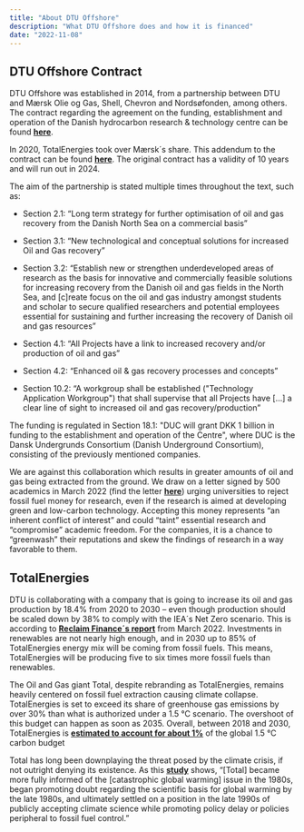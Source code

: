 ```yaml
---
title: "About DTU Offshore"
description: "What DTU Offshore does and how it is financed"
date: "2022-11-08"
---
```


## DTU Offshore Contract

DTU Offshore was established in 2014, from a partnership between DTU and Mærsk Olie og Gas, Shell, Chevron and Nordsøfonden, among others. The contract regarding the agreement on the funding, establishment and operation of the Danish hydrocarbon research & technology centre can be found [**here**](/docs/dhrtc-contract.pdf).

In 2020, TotalEnergies took over Mærsk´s share. This addendum to the contract can be found [**here**](/docs/dhrtc-contract-add-1.pdf). The original contract has a validity of 10 years and will run out in 2024.

The aim of the partnership is stated multiple times throughout the text, such as:

- Section 2.1: “Long term strategy for further optimisation of oil and gas recovery from the Danish North Sea on a commercial basis”

- Section 3.1: “New technological and conceptual solutions for increased Oil and Gas recovery”

- Section 3.2: “Establish new or strengthen underdeveloped areas of research as the basis for innovative and commercially feasible solutions for increasing recovery from the Danish oil and gas fields in the North Sea, and [c]reate focus on the oil and gas industry amongst students and scholar to secure qualified researchers and potential employees essential for sustaining and further increasing the recovery of Danish oil and gas resources”

- Section 4.1: “All Projects have a link to increased recovery and/or production of oil and gas”

- Section 4.2: “Enhanced oil & gas recovery processes and concepts”

- Section 10.2: “A workgroup shall be established ("Technology Application Workgroup") that shall supervise that all Projects have […] a clear line of sight to increased oil and gas recovery/production”

The funding is regulated in Section 18.1: "DUC will grant DKK 1 billion in funding to the establishment and operation of the Centre", where DUC is the Dansk Undergrunds Consortium (Danish Underground Consortium), consisting of the previously mentioned companies.

We are against this collaboration which results in greater amounts of oil and gas being extracted from the ground. We draw on a letter signed by 500 academics in March 2022 (find the letter [**here**](https://www.theguardian.com/science/2022/mar/21/universities-must-reject-fossil-fuel-cash-for-climate-research-say-academics)) urging universities to reject fossil fuel money for research, even if the research is aimed at developing green and low-carbon technology. Accepting this money represents “an inherent conflict of interest” and could “taint” essential research and “compromise” academic freedom. For the companies, it is a chance to “greenwash” their reputations and skew the findings of research in a way favorable to them.

## TotalEnergies

DTU is collaborating with a company that is going to increase its oil and gas production by 18.4% from 2020 to 2030 – even though production should be scaled down by 38% to comply with the IEA´s Net Zero scenario. This is according to [**Reclaim Finance´s report**](https://reclaimfinance.org/site/wp-content/uploads/2022/03/TotalEnergies-company-briefing-March-2022.pdf) from March 2022. Investments in renewables are not nearly high enough, and in 2030 up to 85% of TotalEnergies energy mix will be coming from fossil fuels. This means, TotalEnergies will be producing five to six times more fossil fuels than renewables.

The Oil and Gas giant Total, despite rebranding as TotalEnergies, remains heavily centered on fossil fuel extraction causing climate collapse. TotalEnergies is set to exceed its share of greenhouse gas emissions by over 30% than what is authorized under a 1.5 °C scenario. The overshoot of this budget can happen as soon as 2035. Overall, between 2018 and 2030, TotalEnergies is [**estimated to account for about 1%**](https://www.clientearth.org/projects/the-greenwashing-files/total/) of the global 1.5 °C carbon budget

Total has long been downplaying the threat posed by the climate crisis, if not outright denying its existence. As this [**study**](https://www.sciencedirect.com/science/article/pii/S0959378021001655) shows, “[Total] became more fully informed of the [catastrophic global warming] issue in the 1980s, began promoting doubt regarding the scientific basis for global warming by the late 1980s, and ultimately settled on a position in the late 1990s of publicly accepting climate science while promoting policy delay or policies peripheral to fossil fuel control.”

